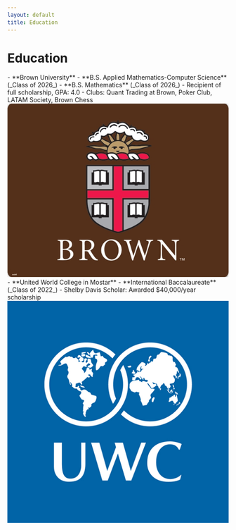 ```yaml
---
layout: default
title: Education
---
```


# Education

<div class="education-entry">
  <div class="education-text animated-text">
    - **Brown University**
      - **B.S. Applied Mathematics-Computer Science** (_Class of 2026_)
      - **B.S. Mathematics** (_Class of 2026_)
      - Recipient of full scholarship, GPA: 4.0
      - Clubs: Quant Trading at Brown, Poker Club, LATAM Society, Brown Chess
  </div>
  <div class="education-logo">
    <img src="/assets/images/Brown_Logo.jpeg" alt="Brown University Logo">
  </div>
</div>

<div class="education-entry">
  <div class="education-text animated-text">
    - **United World College in Mostar**
      - **International Baccalaureate** (_Class of 2022_)
      - Shelby Davis Scholar: Awarded $40,000/year scholarship
  </div>
  <div class="education-logo">
    <img src="/assets/images/UWC_logo.png" alt="UWC Logo">
  </div>
</div>
